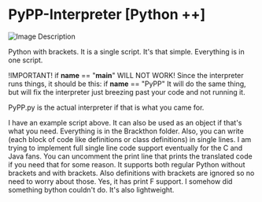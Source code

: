 # PyPP-Interpreter [Python ++]

![Image Description](https://camo.githubusercontent.com/9ed3968ea99e6abae4985775fe3183ddac3885a73058ae9e88971b0b06ab10d7/68747470733a2f2f64726976652e75736572636f6e74656e742e676f6f676c652e636f6d2f646f776e6c6f61643f69643d316c536a316d4c73586c6e664174754b72723142534879644d4243507738356363266578706f72743d646f776e6c6f61642661757468757365723d30)

Python with brackets. It is a single script. It's that simple. Everything is in one script.

!IMPORTANT! 
if __name__ == "__main__" WILL NOT WORK!
Since the interpreter runs things, it should be this:
if __name__ == "PyPP"
It will do the same thing, 
but will fix the interpreter just breezing past your code
and not running it.

PyPP.py is the actual interpreter if that is what you came for.

I have an example script above. It can also be used as an object if that's what you need.
Everything is in the Brackthon folder.
Also, you can write (each block of code like definitions or class definitions) in single lines.
I am trying to implement full single line code support eventually for the C and Java fans.
You can uncomment the print line that prints the translated code if you need that for some reason.
It supports both regular Python without brackets and with brackets. 
Also definitions with brackets are ignored so no need to worry about those.
Yes, it has print F support. I somehow did something bython couldn't do. It's also lightweight.


<!-- ![Image Description](https://drive.usercontent.google.com/download?id=1lSj1mLsXlnfAtuKrr1BSHydMBCPw85cc&export=download&authuser=0) --->
